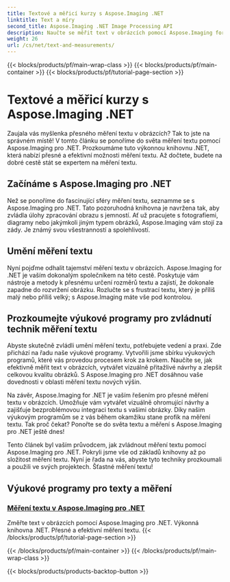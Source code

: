 ```yaml
---
title: Textové a měřicí kurzy s Aspose.Imaging .NET
linktitle: Text a míry
second_title: Aspose.Imaging .NET Image Processing API
description: Naučte se měřit text v obrázcích pomocí Aspose.Imaging for .NET, výkonného a přesného nástroje. Prozkoumejte výukové programy, abyste zvládli techniky měření textu.
weight: 26
url: /cs/net/text-and-measurements/
---
```


{{< blocks/products/pf/main-wrap-class >}}
{{< blocks/products/pf/main-container >}}
{{< blocks/products/pf/tutorial-page-section >}}

# Textové a měřicí kurzy s Aspose.Imaging .NET


Zaujala vás myšlenka přesného měření textu v obrázcích? Tak to jste na správném místě! V tomto článku se ponoříme do světa měření textu pomocí Aspose.Imaging pro .NET. Prozkoumáme tuto výkonnou knihovnu .NET, která nabízí přesné a efektivní možnosti měření textu. Až dočtete, budete na dobré cestě stát se expertem na měření textu.

## Začínáme s Aspose.Imaging pro .NET

Než se ponoříme do fascinující sféry měření textu, seznamme se s Aspose.Imaging pro .NET. Tato pozoruhodná knihovna je navržena tak, aby zvládla úlohy zpracování obrazu s jemností. Ať už pracujete s fotografiemi, diagramy nebo jakýmkoli jiným typem obrázků, Aspose.Imaging vám stojí za zády. Je známý svou všestranností a spolehlivostí.

## Umění měření textu

Nyní pojďme odhalit tajemství měření textu v obrázcích. Aspose.Imaging for .NET je vaším dokonalým společníkem na této cestě. Poskytuje vám nástroje a metody k přesnému určení rozměrů textu a zajistí, že dokonale zapadne do rozvržení obrázku. Rozlučte se s frustrací textu, který je příliš malý nebo příliš velký; s Aspose.Imaging máte vše pod kontrolou.

## Prozkoumejte výukové programy pro zvládnutí technik měření textu

Abyste skutečně zvládli umění měření textu, potřebujete vedení a praxi. Zde přichází na řadu naše výukové programy. Vytvořili jsme sbírku výukových programů, které vás provedou procesem krok za krokem. Naučíte se, jak efektivně měřit text v obrázcích, vytvářet vizuálně přitažlivé návrhy a zlepšit celkovou kvalitu obrázků. S Aspose.Imaging pro .NET dosáhnou vaše dovednosti v oblasti měření textu nových výšin.

Na závěr, Aspose.Imaging for .NET je vaším řešením pro přesné měření textu v obrázcích. Umožňuje vám vytvářet vizuálně ohromující návrhy a zajišťuje bezproblémovou integraci textu s vašimi obrázky. Díky našim výukovým programům se z vás během okamžiku stane profík na měření textu. Tak proč čekat? Ponořte se do světa textu a měření s Aspose.Imaging pro .NET ještě dnes!

Tento článek byl vaším průvodcem, jak zvládnout měření textu pomocí Aspose.Imaging pro .NET. Pokryli jsme vše od základů knihovny až po složitost měření textu. Nyní je řada na vás, abyste tyto techniky prozkoumali a použili ve svých projektech. Šťastné měření textu!
## Výukové programy pro texty a měření
### [Měření textu v Aspose.Imaging pro .NET](./measure-text/)
Změřte text v obrázcích pomocí Aspose.Imaging pro .NET. Výkonná knihovna .NET. Přesné a efektivní měření textu.
{{< /blocks/products/pf/tutorial-page-section >}}

{{< /blocks/products/pf/main-container >}}
{{< /blocks/products/pf/main-wrap-class >}}

{{< blocks/products/products-backtop-button >}}
